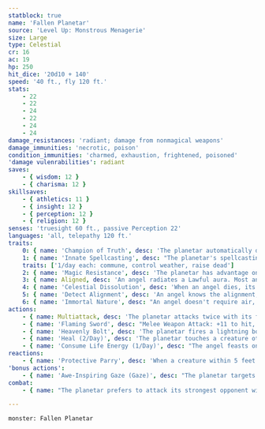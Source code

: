 ```yaml
---
statblock: true
name: 'Fallen Planetar'
source: 'Level Up: Monstrous Menagerie'
size: Large
type: Celestial
cr: 16
ac: 19
hp: 250
hit_dice: '20d10 + 140'
speed: '40 ft., fly 120 ft.'
stats:
    - 22
    - 22
    - 24
    - 22
    - 24
    - 24
damage_resistances: 'radiant; damage from nonmagical weapons'
damage_immunities: 'necrotic, poison'
condition_immunities: 'charmed, exhaustion, frightened, poisoned'
'damage vulenrabilities': radiant
saves:
    - { wisdom: 12 }
    - { charisma: 12 }
skillsaves:
    - { athletics: 11 }
    - { insight: 12 }
    - { perception: 12 }
    - { religion: 12 }
senses: 'truesight 60 ft., passive Perception 22'
languages: 'all, telepathy 120 ft.'
traits:
    0: { name: 'Champion of Truth', desc: 'The planetar automatically detects lies. Additionally, it cannot lie.' }
    1: { name: 'Innate Spellcasting', desc: "The planetar's spellcasting ability is Charisma (spell save DC 20). The planetar can innately cast the following spells, requiring no material components:" }
    traits: ['1/day each: commune, control weather, raise dead']
    2: { name: 'Magic Resistance', desc: 'The planetar has advantage on saving throws against spells and magical effects.' }
    3: { name: Aligned, desc: 'An angel radiates a Lawful aura. Most angels also radiate a Good aura, and a few radiate Evil.' }
    4: { name: 'Celestial Dissolution', desc: 'When an angel dies, its body and equipment dissolve into motes of light.' }
    5: { name: 'Detect Alignment', desc: 'An angel knows the alignment, if any, of each creature within 30 feet that it can see.' }
    6: { name: 'Immortal Nature', desc: "An angel doesn't require air, sustenance, or sleep." }
actions:
    - { name: Multiattack, desc: 'The planetar attacks twice with its flaming sword.' }
    - { name: 'Flaming Sword', desc: "Melee Weapon Attack: +11 to hit, reach 10 ft., one target. Hit: 20 (4d6 + 6) slashing damage plus 21 (6d6) ongoing fire or radiant damage (the planetar's choice). A creature can use an action to extinguish this holy flame on itself or a creature within 5 feet." }
    - { name: 'Heavenly Bolt', desc: 'The planetar fires a lightning bolt in a line 100 feet long and 5 feet wide. Each creature in the line makes a Dexterity saving throw, taking 56 (16d6) lightning damage on a failed save, or half damage on a success.' }
    - { name: 'Heal (2/Day)', desc: 'The planetar touches a creature other than itself, magically healing 60 hit points of damage and ending any blindness, curse, deafness, disease, or poison on the target.' }
    - { name: 'Consume Life Energy (1/Day)', desc: "The angel feasts on the departing life energy of a humanoid within 5 feet. The target must have been slain within the last hour. The angel magically gains temporary hit points equal to half the dead creature's maximum hit points. These hit points last until depleted. Only a spell cast with a 9th-level slot can raise the corpse from the dead." }
reactions:
    - { name: 'Protective Parry', desc: 'When a creature within 5 feet would be hit with a melee attack, the planetar applies disadvantage to the attack roll.' }
'bonus actions':
    - { name: 'Awe-Inspiring Gaze (Gaze)', desc: "The planetar targets a creature within 90 feet. The target makes a DC 20 Wisdom saving throw. On a failure, it is frightened until the end of its next turn. If the target makes its saving throw, it is immune to any angel's Awe-Inspiring Gaze for the next 24 hours." }
combat:
    - { name: "The planetar prefers to attack its strongest opponent with its flaming sword, using Heavenly Bolt against creatures it can't reach and against groups", desc: 'The planetar stays near allies to protect them with its parry. Angels have no fear and rarely retreat.' }

---
```

```statblock
monster: Fallen Planetar
```
